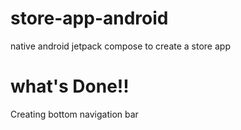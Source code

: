 # store-app-android
native android jetpack compose to create a store app


# what's Done!!

Creating bottom navigation bar
